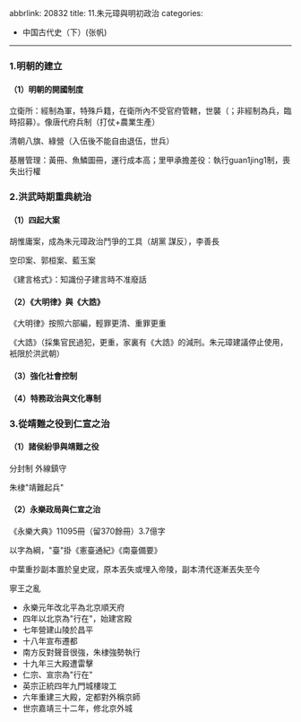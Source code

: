 abbrlink: 20832
title: 11.朱元璋與明初政治
categories:
  - 中国古代史（下）(张帆)
---
### 1.明朝的建立

#### （1）明朝的開國制度

立衛所：經制為軍，特殊戶籍，在衛所內不受官府管轄，世襲（；非經制為兵，臨時招募）。像唐代府兵制（打仗+農業生產）

清朝八旗、綠營（入伍後不能自由退伍，世兵）

基層管理：黃冊、魚鱗圖冊，運行成本高；里甲承擔差役：執行guan1jing1制，喪失出行權

### 2.洪武時期重典統治

#### （1）四起大案

胡惟庸案，成為朱元璋政治鬥爭的工具（胡黨 謀反），李善長

空印案、郭桓案、藍玉案

《建言格式》：知識份子建言時不准廢話

#### （2）《大明律》與《大誥》

《大明律》按照六部編，輕罪更清、重罪更重

《大誥》（採集官民過犯，更重，家裏有《大誥》的減刑。朱元璋建議停止使用，衹限於洪武朝）

#### （3）強化社會控制

#### （4）特務政治與文化專制

### 3.從靖難之役到仁宣之治

#### （1）諸侯紛爭與靖難之役

分封制 外線鎮守

朱棣"靖難起兵"

#### （2）永樂政局與仁宣之治

《永樂大典》11095冊（留370餘冊）3.7億字

以字為綱，"臺"掛《憲臺通紀》《南臺備要》

中葉重抄副本置於皇史宬，原本丟失或埋入帝陵，副本清代逐漸丟失至今

寧王之亂

- 永樂元年改北平為北京順天府
- 四年以北京為"行在"，始建宮殿
- 七年營建山陵於昌平
- 十八年宣布遷都
- 南方反對聲音很強，朱棣強勢執行
- 十九年三大殿遭雷擊
- 仁宗、宣宗為"行在"
- 英宗正統四年九門城樓竣工
- 六年重建三大殿，定都對外稱京師
- 世宗嘉靖三十二年，修北京外城
